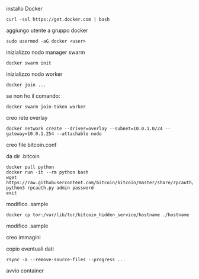 installo Docker

    curl -ssl https://get.docker.com | bash
  
aggiungo utente a gruppo docker

    sudo usermod -aG docker <user>

inizializzo nodo manager swarm
    
    docker swarm init

inizializzo nodo worker
  
    docker join ... 
  
  se non ho il comando: 
      
    docker swarm join-token worker

creo rete overlay

  	docker network create --driver=overlay --subnet=10.0.1.0/24 --gateway=10.0.1.254 --attachable nodo


creo file bitcoin.conf

  da dir .bitcoin
    
    docker pull python
    docker run -it --rm python bash
	wget https://raw.githubusercontent.com/bitcoin/bitcoin/master/share/rpcauth/rpcauth.py
	python3 rpcauth.py admin password
	exit

  modifico .sample

    docker cp tor:/var/lib/tor/bitcoin_hidden_service/hostname ./hostname

  modifico .sample

  



creo immagini

copio eventuali dati

	rsync -a --remove-source-files --progress ...

avvio container


  

